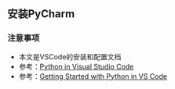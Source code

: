 ## 安装PyCharm

### 注意事项
- 本文是VSCode的安装和配置文档
- 参考：[Python in Visual Studio Code](https://code.visualstudio.com/docs/languages/python)
- 参考：[Getting Started with Python in VS Code](https://code.visualstudio.com/docs/python/python-tutorial)
